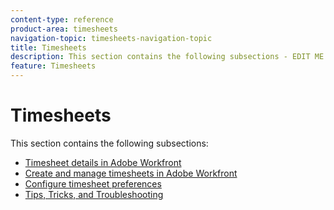 ```yaml
---
content-type: reference
product-area: timesheets
navigation-topic: timesheets-navigation-topic
title: Timesheets
description: This section contains the following subsections - EDIT ME.
feature: Timesheets
---
```


# Timesheets

This section contains the following subsections:

* [Timesheet details in Adobe Workfront](../timesheets/timesheets/timesheets.md) 
* [Create and manage timesheets in Adobe Workfront](../timesheets/create-and-manage-timesheets/create-and-manage-timesheets.md) 
* [Configure timesheet preferences](../timesheets/config-timesheet-prefs/configure-timesheet-preferences.md) 
* [Tips, Tricks, and Troubleshooting](../timesheets/tips-tricks-and-troubleshooting/tips-tricks-and-troubleshooting-timesheets.md)

